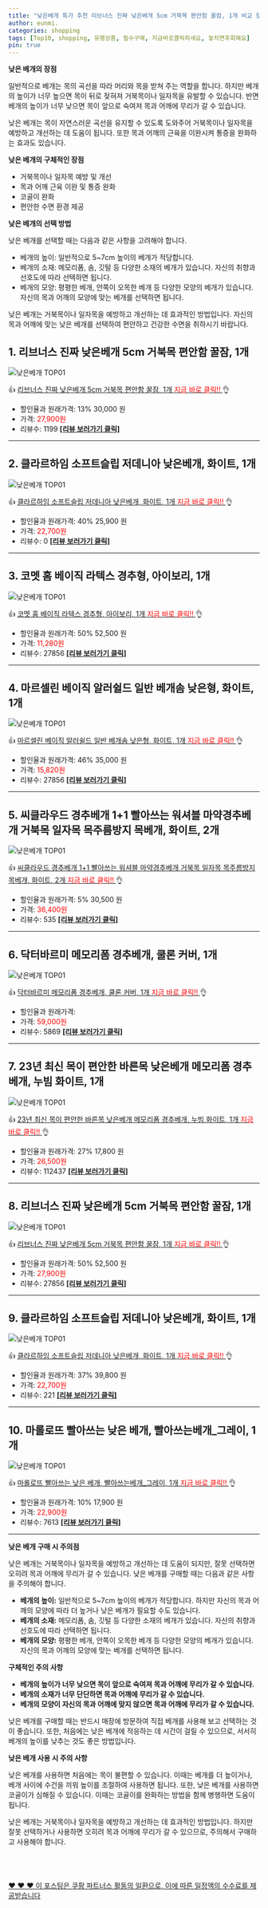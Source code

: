 ```yaml
---
title: "낮은베개 특가 추천 리브너스 진짜 낮은베개 5cm 거북목 편안함 꿀잠, 1개 비교 장점"
author: eunmi.
categories: shopping
tags: [Top10, shopping, 유행상품, 필수구매, 지금바로클릭하세요, 놓치면후회해요]
pin: true
---
```

**낮은 베개의 장점**

일반적으로 베개는 목의 곡선을 따라 머리와 목을 받쳐 주는 역할을 합니다. 하지만 베개의 높이가 너무 높으면 목이 뒤로 젖혀져 거북목이나 일자목을 유발할 수 있습니다. 반면 베개의 높이가 너무 낮으면 목이 앞으로 숙여져 목과 어깨에 무리가 갈 수 있습니다.

낮은 베개는 목이 자연스러운 곡선을 유지할 수 있도록 도와주어 거북목이나 일자목을 예방하고 개선하는 데 도움이 됩니다. 또한 목과 어깨의 근육을 이완시켜 통증을 완화하는 효과도 있습니다.

**낮은 베개의 구체적인 장점**

* 거북목이나 일자목 예방 및 개선
* 목과 어깨 근육 이완 및 통증 완화
* 코골이 완화
* 편안한 수면 환경 제공

**낮은 베개의 선택 방법**

낮은 베개를 선택할 때는 다음과 같은 사항을 고려해야 합니다.

* 베개의 높이: 일반적으로 5~7cm 높이의 베개가 적당합니다.
* 베개의 소재: 메모리폼, 솜, 깃털 등 다양한 소재의 베개가 있습니다. 자신의 취향과 선호도에 따라 선택하면 됩니다.
* 베개의 모양: 평평한 베개, 안쪽이 오목한 베개 등 다양한 모양의 베개가 있습니다. 자신의 목과 어깨의 모양에 맞는 베개를 선택하면 됩니다.

낮은 베개는 거북목이나 일자목을 예방하고 개선하는 데 효과적인 방법입니다. 자신의 목과 어깨에 맞는 낮은 베개를 선택하여 편안하고 건강한 수면을 취하시기 바랍니다.

   

## 1. 리브너스 진짜 낮은베개 5cm 거북목 편안함 꿀잠, 1개

![낮은베개 TOP01](https://thumbnail10.coupangcdn.com/thumbnails/remote/230x230ex/image/vendor_inventory/bebe/6ec2dba22b74ea7c67e091a662dea89b24b0178aacd6aed39afb6341177d.png)


👍 [리브너스 진짜 낮은베개 5cm 거북목 편안함 꿀잠, 1개 <font color=red> 지금 바로 클릭!! </font> ](https://link.coupang.com/re/AFFSDP?lptag=AF3617701&subid=GithubCoopas&pageKey=7182942664&traceid=V0-153&itemId=18119614442&vendorItemId=86351616277) 👌 


- 할인율과 원래가격: 13%  30,000   원
- 가격: <span style='color:red'>27,900원</span>
- 리뷰수: 1199  [**[리뷰 보러가기 클릭]**](https://link.coupang.com/re/AFFSDP?lptag=AF3617701&subid=GithubCoopas&pageKey=7182942664&traceid=V0-153&itemId=18119614442&vendorItemId=86351616277)

---


   

## 2. 클라르하임 소프트슬립 저데니아 낮은베개, 화이트, 1개

![낮은베개 TOP01](https://thumbnail8.coupangcdn.com/thumbnails/remote/230x230ex/image/retail/images/41997829426941-213d12c7-ebd6-45e4-a9a7-0e5eee6f6ceb.jpg)


👍 [클라르하임 소프트슬립 저데니아 낮은베개, 화이트, 1개 <font color=red> 지금 바로 클릭!! </font> ](https://link.coupang.com/re/AFFSDP?lptag=AF3617701&subid=GithubCoopas&pageKey=5625576157&traceid=V0-153&itemId=9133169389&vendorItemId=76419173826) 👌 


- 할인율과 원래가격: 40%  25,900   원
- 가격: <span style='color:red'>22,700원</span>
- 리뷰수: 0  [**[리뷰 보러가기 클릭]**](https://link.coupang.com/re/AFFSDP?lptag=AF3617701&subid=GithubCoopas&pageKey=5625576157&traceid=V0-153&itemId=9133169389&vendorItemId=76419173826)

---


   

## 3. 코멧 홈 베이직 라텍스 경추형, 아이보리, 1개

![낮은베개 TOP01](https://thumbnail6.coupangcdn.com/thumbnails/remote/230x230ex/image/retail/images/544126605491904-bc85fa0d-5ffd-47b8-b72a-daab240a1b69.jpg)


👍 [코멧 홈 베이직 라텍스 경추형, 아이보리, 1개 <font color=red> 지금 바로 클릭!! </font> ](https://link.coupang.com/re/AFFSDP?lptag=AF3617701&subid=GithubCoopas&pageKey=6718528883&traceid=V0-153&itemId=15620147295&vendorItemId=82837868322) 👌 


- 할인율과 원래가격: 50%  52,500   원
- 가격: <span style='color:red'>11,280원</span>
- 리뷰수: 27856  [**[리뷰 보러가기 클릭]**](https://link.coupang.com/re/AFFSDP?lptag=AF3617701&subid=GithubCoopas&pageKey=6718528883&traceid=V0-153&itemId=15620147295&vendorItemId=82837868322)

---


   

## 4. 마르셀린 베이직 알러쉴드 일반 베개솜 낮은형, 화이트, 1개

![낮은베개 TOP01](https://thumbnail7.coupangcdn.com/thumbnails/remote/230x230ex/image/retail/images/3373121343584965-9953f21f-9ae1-49e3-b8a8-c8ea4d55be17.jpg)


👍 [마르셀린 베이직 알러쉴드 일반 베개솜 낮은형, 화이트, 1개 <font color=red> 지금 바로 클릭!! </font> ](https://link.coupang.com/re/AFFSDP?lptag=AF3617701&subid=GithubCoopas&pageKey=2128844602&traceid=V0-153&itemId=3613182349&vendorItemId=71598820818) 👌 


- 할인율과 원래가격: 46%  35,000   원
- 가격: <span style='color:red'>15,820원</span>
- 리뷰수: 27856  [**[리뷰 보러가기 클릭]**](https://link.coupang.com/re/AFFSDP?lptag=AF3617701&subid=GithubCoopas&pageKey=2128844602&traceid=V0-153&itemId=3613182349&vendorItemId=71598820818)

---


   

## 5. 씨클라우드 경추베개 1+1 빨아쓰는 워셔블 마약경추베개 거북목 일자목 목주름방지 목베개, 화이트, 2개

![낮은베개 TOP01](https://thumbnail7.coupangcdn.com/thumbnails/remote/230x230ex/image/vendor_inventory/bcf3/866b00013c42115be94a64b31873d0735a17ddc6fd625d884489fce0be5c.jpg)


👍 [씨클라우드 경추베개 1+1 빨아쓰는 워셔블 마약경추베개 거북목 일자목 목주름방지 목베개, 화이트, 2개 <font color=red> 지금 바로 클릭!! </font> ](https://link.coupang.com/re/AFFSDP?lptag=AF3617701&subid=GithubCoopas&pageKey=7223258930&traceid=V0-153&itemId=18310479128&vendorItemId=70167477892) 👌 


- 할인율과 원래가격: 5%  30,500   원
- 가격: <span style='color:red'>36,400원</span>
- 리뷰수: 535  [**[리뷰 보러가기 클릭]**](https://link.coupang.com/re/AFFSDP?lptag=AF3617701&subid=GithubCoopas&pageKey=7223258930&traceid=V0-153&itemId=18310479128&vendorItemId=70167477892)

---


   

## 6. 닥터바르미 메모리폼 경추베개, 쿨론 커버, 1개

![낮은베개 TOP01](https://thumbnail10.coupangcdn.com/thumbnails/remote/230x230ex/image/retail/images/1691490996991566-53ef7e92-31a7-49ec-99ab-97a1c33501e7.jpg)


👍 [닥터바르미 메모리폼 경추베개, 쿨론 커버, 1개 <font color=red> 지금 바로 클릭!! </font> ](https://link.coupang.com/re/AFFSDP?lptag=AF3617701&subid=GithubCoopas&pageKey=1096606672&traceid=V0-153&itemId=2054463140&vendorItemId=70053751232) 👌 


- 할인율과 원래가격: 
- 가격: <span style='color:red'>59,000원</span>
- 리뷰수: 5869  [**[리뷰 보러가기 클릭]**](https://link.coupang.com/re/AFFSDP?lptag=AF3617701&subid=GithubCoopas&pageKey=1096606672&traceid=V0-153&itemId=2054463140&vendorItemId=70053751232)

---


   

## 7. 23년 최신 목이 편안한 바른목 낮은베개 메모리폼 경추베개, 누빔 화이트, 1개

![낮은베개 TOP01](https://thumbnail9.coupangcdn.com/thumbnails/remote/230x230ex/image/vendor_inventory/15a2/22ab702b04ac3179c7208f54af73dd974b01e5fca24a202bb86d16730f14.jpg)


👍 [23년 최신 목이 편안한 바른목 낮은베개 메모리폼 경추베개, 누빔 화이트, 1개 <font color=red> 지금 바로 클릭!! </font> ](https://link.coupang.com/re/AFFSDP?lptag=AF3617701&subid=GithubCoopas&pageKey=7476010282&traceid=V0-153&itemId=19517572857&vendorItemId=85927757951) 👌 


- 할인율과 원래가격: 27%  17,800   원
- 가격: <span style='color:red'>26,500원</span>
- 리뷰수: 112437  [**[리뷰 보러가기 클릭]**](https://link.coupang.com/re/AFFSDP?lptag=AF3617701&subid=GithubCoopas&pageKey=7476010282&traceid=V0-153&itemId=19517572857&vendorItemId=85927757951)

---


   

## 8. 리브너스 진짜 낮은베개 5cm 거북목 편안함 꿀잠, 1개

![낮은베개 TOP01](https://thumbnail10.coupangcdn.com/thumbnails/remote/230x230ex/image/vendor_inventory/bebe/6ec2dba22b74ea7c67e091a662dea89b24b0178aacd6aed39afb6341177d.png)


👍 [리브너스 진짜 낮은베개 5cm 거북목 편안함 꿀잠, 1개 <font color=red> 지금 바로 클릭!! </font> ](https://link.coupang.com/re/AFFSDP?lptag=AF3617701&subid=GithubCoopas&pageKey=7182942664&traceid=V0-153&itemId=18119614442&vendorItemId=86351616277) 👌 


- 할인율과 원래가격: 50%  52,500   원
- 가격: <span style='color:red'>27,900원</span>
- 리뷰수: 27856  [**[리뷰 보러가기 클릭]**](https://link.coupang.com/re/AFFSDP?lptag=AF3617701&subid=GithubCoopas&pageKey=7182942664&traceid=V0-153&itemId=18119614442&vendorItemId=86351616277)

---


   

## 9. 클라르하임 소프트슬립 저데니아 낮은베개, 화이트, 1개

![낮은베개 TOP01](https://thumbnail8.coupangcdn.com/thumbnails/remote/230x230ex/image/retail/images/41997829426941-213d12c7-ebd6-45e4-a9a7-0e5eee6f6ceb.jpg)


👍 [클라르하임 소프트슬립 저데니아 낮은베개, 화이트, 1개 <font color=red> 지금 바로 클릭!! </font> ](https://link.coupang.com/re/AFFSDP?lptag=AF3617701&subid=GithubCoopas&pageKey=5625576157&traceid=V0-153&itemId=9133169389&vendorItemId=76419173826) 👌 


- 할인율과 원래가격: 37%  39,800   원
- 가격: <span style='color:red'>22,700원</span>
- 리뷰수: 221  [**[리뷰 보러가기 클릭]**](https://link.coupang.com/re/AFFSDP?lptag=AF3617701&subid=GithubCoopas&pageKey=5625576157&traceid=V0-153&itemId=9133169389&vendorItemId=76419173826)

---


   

## 10. 마롤로뜨 빨아쓰는 낮은 베개, 빨아쓰는베개_그레이, 1개

![낮은베개 TOP01](https://thumbnail8.coupangcdn.com/thumbnails/remote/230x230ex/image/retail/images/2023/07/12/10/2/d34083e7-347e-4c9b-bd81-c7d0e23d48da.jpg)


👍 [마롤로뜨 빨아쓰는 낮은 베개, 빨아쓰는베개_그레이, 1개 <font color=red> 지금 바로 클릭!! </font> ](https://link.coupang.com/re/AFFSDP?lptag=AF3617701&subid=GithubCoopas&pageKey=6674222934&traceid=V0-153&itemId=15366068940&vendorItemId=86554826447) 👌 


- 할인율과 원래가격: 10%  17,900   원
- 가격: <span style='color:red'>22,900원</span>
- 리뷰수: 7613  [**[리뷰 보러가기 클릭]**](https://link.coupang.com/re/AFFSDP?lptag=AF3617701&subid=GithubCoopas&pageKey=6674222934&traceid=V0-153&itemId=15366068940&vendorItemId=86554826447)

---
**낮은 베개 구매 시 주의점**

낮은 베개는 거북목이나 일자목을 예방하고 개선하는 데 도움이 되지만, 잘못 선택하면 오히려 목과 어깨에 무리가 갈 수 있습니다. 낮은 베개를 구매할 때는 다음과 같은 사항을 주의해야 합니다.

* **베개의 높이:** 일반적으로 5~7cm 높이의 베개가 적당합니다. 하지만 자신의 목과 어깨의 모양에 따라 더 높거나 낮은 베개가 필요할 수도 있습니다.
* **베개의 소재:** 메모리폼, 솜, 깃털 등 다양한 소재의 베개가 있습니다. 자신의 취향과 선호도에 따라 선택하면 됩니다.
* **베개의 모양:** 평평한 베개, 안쪽이 오목한 베개 등 다양한 모양의 베개가 있습니다. 자신의 목과 어깨의 모양에 맞는 베개를 선택하면 됩니다.

**구체적인 주의 사항**

* **베개의 높이가 너무 낮으면 목이 앞으로 숙여져 목과 어깨에 무리가 갈 수 있습니다.**
* **베개의 소재가 너무 단단하면 목과 어깨에 무리가 갈 수 있습니다.**
* **베개의 모양이 자신의 목과 어깨에 맞지 않으면 목과 어깨에 무리가 갈 수 있습니다.**

낮은 베개를 구매할 때는 반드시 매장에 방문하여 직접 베개를 사용해 보고 선택하는 것이 좋습니다. 또한, 처음에는 낮은 베개에 적응하는 데 시간이 걸릴 수 있으므로, 서서히 베개의 높이를 낮추는 것도 좋은 방법입니다.

**낮은 베개 사용 시 주의 사항**

낮은 베개를 사용하면 처음에는 목이 불편할 수 있습니다. 이때는 베개를 더 높이거나, 베개 사이에 수건을 끼워 높이를 조절하여 사용하면 됩니다. 또한, 낮은 베개를 사용하면 코골이가 심해질 수 있습니다. 이때는 코골이를 완화하는 방법을 함께 병행하면 도움이 됩니다.

낮은 베개는 거북목이나 일자목을 예방하고 개선하는 데 효과적인 방법입니다. 하지만 잘못 선택하거나 사용하면 오히려 목과 어깨에 무리가 갈 수 있으므로, 주의해서 구매하고 사용해야 합니다.<br><br><br><br><br> [ ❤ ❤ ❤ 이 포스팅은 쿠팡 파트너스 활동의 일환으로, 이에 따른 일정액의 수수료를 제공받습니다](https://link.coupang.com/a/bcEFyh)